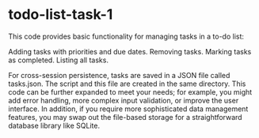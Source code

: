# todo-list-task-1

This code provides basic functionality for managing tasks in a to-do list:

Adding tasks with priorities and due dates.
Removing tasks.
Marking tasks as completed.
Listing all tasks.

For cross-session persistence, tasks are saved in a JSON file called tasks.json. The script and this file are created in the same directory. This code can be further expanded to meet your needs; for example, you might add error handling, more complex input validation, or improve the user interface. In addition, if you require more sophisticated data management features, you may swap out the file-based storage for a straightforward database library like SQLite.

